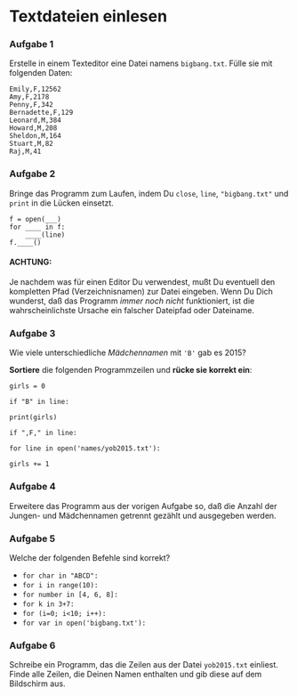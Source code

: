 
# Textdateien einlesen

### Aufgabe 1

Erstelle in einem Texteditor eine Datei namens `bigbang.txt`. Fülle sie mit folgenden Daten:

    Emily,F,12562
    Amy,F,2178
    Penny,F,342
    Bernadette,F,129
    Leonard,M,384
    Howard,M,208
    Sheldon,M,164
    Stuart,M,82
    Raj,M,41


### Aufgabe 2

Bringe das Programm zum Laufen, indem Du `close`, `line`, `"bigbang.txt"` und `print` in die Lücken einsetzt.

    f = open(___)
    for ____ in f:
        ____(line)
    f.____()


#### ACHTUNG: 

Je nachdem was für einen Editor Du verwendest, mußt Du eventuell den kompletten Pfad (Verzeichnisnamen) zur Datei eingeben. Wenn Du Dich wunderst, daß das Programm *immer noch nicht* funktioniert, ist die wahrscheinlichste Ursache ein falscher Dateipfad oder Dateiname.



### Aufgabe 3

Wie viele unterschiedliche *Mädchennamen* mit `'B'` gab es 2015?

**Sortiere** die folgenden Programmzeilen und **rücke sie korrekt ein**:

    girls = 0

    if "B" in line:

    print(girls)

    if ",F," in line:

    for line in open('names/yob2015.txt'):

    girls += 1


### Aufgabe 4

Erweitere das Programm aus der vorigen Aufgabe so, daß die Anzahl der Jungen- und Mädchennamen getrennt gezählt und ausgegeben werden.


### Aufgabe 5

Welche der folgenden Befehle sind korrekt?

* `for char in "ABCD":`
* `for i in range(10):`
* `for number in [4, 6, 8]:`
* `for k in 3+7:`
* `for (i=0; i<10; i++):`
* `for var in open('bigbang.txt'):`


### Aufgabe 6

Schreibe ein Programm, das die Zeilen aus der Datei `yob2015.txt` einliest. Finde alle Zeilen, die Deinen Namen enthalten und gib diese auf dem Bildschirm aus.



